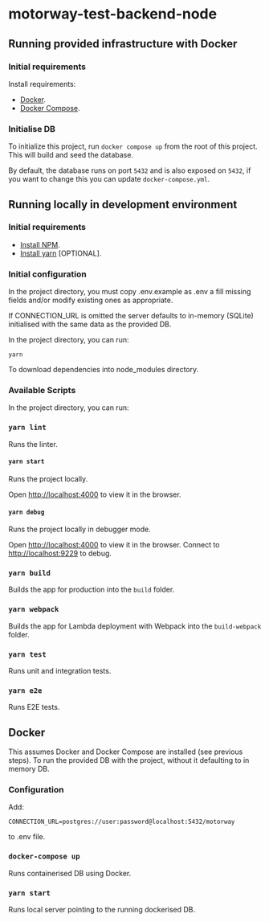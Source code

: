 # motorway-test-backend-node

## Running provided infrastructure with Docker

### Initial requirements

Install requirements:

- [Docker](https://docs.docker.com/get-docker/).
- [Docker Compose](https://docs.docker.com/compose/install/).

### Initialise DB
  
To initialize this project, run `docker compose up` from the root of this project. This will build and seed the database.

By default, the database runs on port `5432` and is also exposed on `5432`, if you want to change this you can update `docker-compose.yml`.

## Running locally in development environment

### Initial requirements

- [Install NPM](https://docs.npmjs.com/downloading-and-installing-node-js-and-npm).
- [Install yarn](https://classic.yarnpkg.com/lang/en/docs/install/#debian-stable) [OPTIONAL].

### Initial configuration

In the project directory, you must copy .env.example as .env a fill missing fields and/or modify existing ones as appropriate.

If CONNECTION_URL is omitted the server defaults to in-memory (SQLite) initialised with the same data as the provided DB.

In the project directory, you can run:

`yarn`

To download dependencies into node_modules directory.

### Available Scripts

In the project directory, you can run:

### `yarn lint`

Runs the linter.

#### `yarn start`

Runs the project locally.

Open [http://localhost:4000](http://localhost:4000) to view it in the browser.

#### `yarn debug`

Runs the project locally in debugger mode.

Open [http://localhost:4000](http://localhost:3000) to view it in the browser.
Connect to [http://localhost:9229](http://localhost:9229) to debug.

### `yarn build`

Builds the app for production into the `build` folder.

### `yarn webpack`

Builds the app for Lambda deployment with Webpack into the `build-webpack` folder.

### `yarn test`

Runs unit and integration tests.

### `yarn e2e`

Runs E2E tests.

## Docker

This assumes Docker and Docker Compose are installed (see previous steps). To run the provided DB with the project, 
without it defaulting to in memory DB.

### Configuration

Add:

`CONNECTION_URL=postgres://user:password@localhost:5432/motorway`

to .env file.

### `docker-compose up`

Runs containerised DB using Docker.

### `yarn start`

Runs local server pointing to the running dockerised DB.
